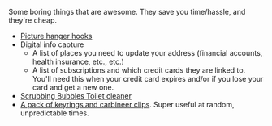 Some boring things that are awesome. They save you time/hassle, and they're cheap.

- [Picture hanger hooks](https://www.amazon.com/gp/product/B07KRZRT5Y/ref=ppx_yo_dt_b_search_asin_title?ie=UTF8&th=1)
- Digital info capture
    - A list of places you need to update your address (financial accounts, health insurance, etc., etc.)
    - A list of subscriptions and which credit cards they are linked to. You'll need this when your credit card expires and/or if you lose your card and get a new one.
- [Scrubbing Bubbles Toilet cleaner](https://www.amazon.com/Scrubbing-Bubbles-Cleaning-Starter-Removing/dp/B07872QNMJ/ref=sr_1_6_pp_mod_primary_new?crid=3T4Q4OHCE3ZQV&dib=eyJ2IjoiMSJ9.vJZD2Jnr4gZgpohraWiVNeeGjLzqQQ65Up8ZUcmt8Nm587mh4hLCCHqDJ4k-duHUeo_V7FkTcbF0laY98YPSXVePKyekqvh3TNcIp00Cfm5YAd6-4cFMkE4Htx1GuKEr2t6sFZhhV_-_NcqRmb0C2t3iUJ61_aO-Xr438fLbQJfLj0QS1AwWShWcKcPxLnggVQX0zgJIMZ1ANqc_7SDEl-sf4pXqb6qiZQtA_2HhaIARG3zQomNdJsVxriBT5wF7tGeUk_TnGEAaGXImdVItdQHkx7JmJgyjvAQ3o0x9DNo.lHId51fGxl5qAYfe_LjBA-iUksCRDzTlwG7WK8NtaPU&dib_tag=se&keywords=scrubbing%2Bbubbles%2Bbathroom%2Bcleaner&qid=1732500083&sbo=RZvfv%2F%2FHxDF%2BO5021pAnSA%3D%3D&sprefix=scrubbing%2B%2Caps%2C152&sr=8-6&th=1)
- [A pack of keyrings and carbineer clips](https://www.amazon.com/gp/product/B0CJ2W78QP/ref=ppx_yo_dt_b_search_asin_title?ie=UTF8&th=1). Super useful at random, unpredictable times.
